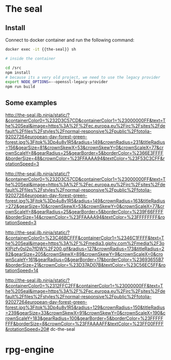 # The seal

## Install
Connect to docker container and run the following command:

```sh
docker exec -it {{the-seal}} sh

# inside the container

cd /src
npm install
# because its a very old project, we need to use the legacy provider
export NODE_OPTIONS=--openssl-legacy-provider
npm run build
```

## Some examples

http://the-seal.jlb.ninja/static/?&containerColor0=%232D3C57CD&containerColor1=%23000000FF&text=The%20Seal&image=https%3A%2F%2Fec.europa.eu%2Fjrc%2Fsites%2Fdefault%2Ffiles%2Fstyles%2Fnormal-responsive%2Fpublic%2Ffotolia-92027264european-day-forest-green-forest.jpg%3Fitok%3Dp4u8v1R5&radius=149&crownRadius=231&titleRadius=156&gearSize=81&crownSkewX=53&crownSkewY=0&crownScaleX=77&crownScaleY=8&gearRadius=25&gearBorder=5&borderColor=%2366E3FFFF&borderSize=48&crownColor=%23FFAAAA94&textColor=%23F53C3CFF&rotationSpeed=3

http://the-seal.jlb.ninja/static/?&containerColor0=%232D3C57CD&containerColor1=%23000000FF&text=The%20Seal&image=https%3A%2F%2Fec.europa.eu%2Fjrc%2Fsites%2Fdefault%2Ffiles%2Fstyles%2Fnormal-responsive%2Fpublic%2Ffotolia-92027264european-day-forest-green-forest.jpg%3Fitok%3Dp4u8v1R5&radius=149&crownRadius=163&titleRadius=272&gearSize=10&crownSkewX=53&crownSkewY=0&crownScaleX=77&crownScaleY=8&gearRadius=25&gearBorder=5&borderColor=%239F66FFFF&borderSize=14&crownColor=%23FFAAAA94&textColor=%23FFFFFFFF&rotationSpeed=3

http://the-seal.jlb.ninja/static/?&containerColor0=%23C46BCFFF&containerColor1=%2346C1FFFF&text=The%20Seal&image=https%3A%2F%2Fmedia3.giphy.com%2Fmedia%2F3oKIPjzfv0sI2p7fDW%2F200.gif&radius=127&crownRadius=173&titleRadius=282&gearSize=205&crownSkewX=89&crownSkewY=9&crownScaleX=0&crownScaleY=161&gearRadius=0&gearBorder=17&borderColor=%23693655B7&borderSize=21&crownColor=%23D37AD07B&textColor=%23C56EC5FF&rotationSpeed=14

http://the-seal.jlb.ninja/static/?&containerColor0=%2312FFC2FF&containerColor1=%23000000FF&text=The%20Seal&image=https%3A%2F%2Fec.europa.eu%2Fjrc%2Fsites%2Fdefault%2Ffiles%2Fstyles%2Fnormal-responsive%2Fpublic%2Ffotolia-92027264european-day-forest-green-forest.jpg%3Fitok%3Dp4u8v1R5&radius=129&crownRadius=150&titleRadius=239&gearSize=33&crownSkewX=91&crownSkewY=0&crownScaleX=190&crownScaleY=183&gearRadius=100&gearBorder=5&borderColor=%23FFFFFFFF&borderSize=8&crownColor=%23FFAAAAFF&textColor=%23FF00FFFF&rotationSpeed=20# dc-the-seal
# rpg-engine
